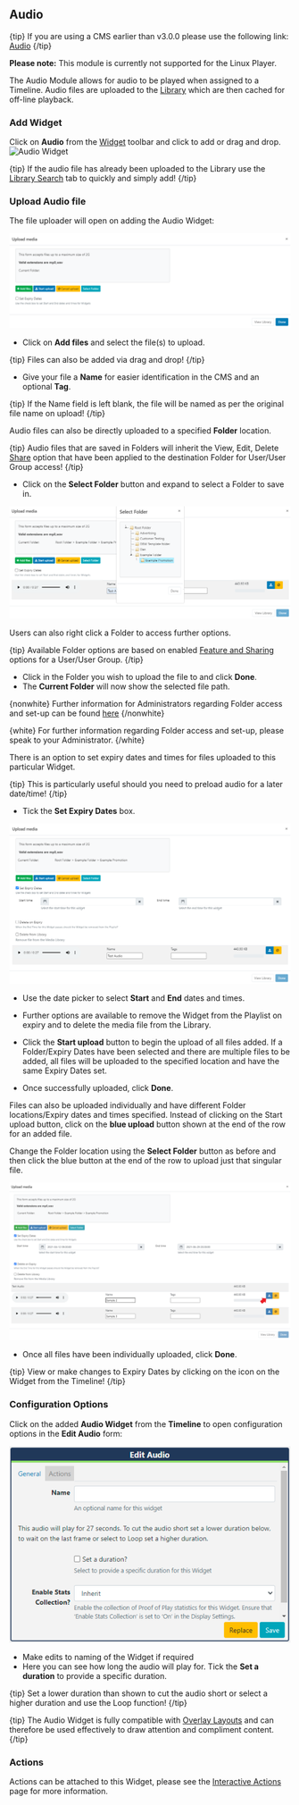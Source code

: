 <!--toc=widgets-->

## Audio 

{tip}
If you are using a CMS earlier than v3.0.0 please use the following link: [Audio](media_module_audio_2.html)
{/tip}

**Please note:** This module is currently not supported for the Linux Player.

The Audio Module allows for audio to be played when assigned to a Timeline. Audio files are uploaded to the [Library](https://xibo.org.uk/manual/en/media_library.html) which are then cached for off-line playback.

### Add Widget

Click on **Audio** from the [Widget](layouts_widgets.html) toolbar and click to add or drag and drop.![Audio Widget](img/v2_media_audio_widget.png)

{tip}
If the audio file has already been uploaded to the Library use the [Library Search](layouts_library_search.html) tab to quickly and simply add!
{/tip}

### Upload Audio file

The file uploader will open on adding the Audio Widget:

![Audio Add File](img/v3_modules_audio_upload.png)

- Click on **Add files** and select the file(s) to upload.

{tip}
Files can also be added via drag and drop!
{/tip}

- Give your file a **Name** for easier identification in the CMS and an optional **Tag**.

{tip}
If the Name field is left blank, the file will be named as per the original file name on upload!
{/tip}

Audio files can also be directly uploaded to a specified **Folder** location.

{tip}
Audio files that are saved in Folders will inherit the View, Edit, Delete [Share](users_features_and_sharing.html) option that have been applied to the destination Folder for User/User Group access!
{/tip}

- Click on the **Select Folder** button and expand to select a Folder to save in.

![Select Folder](img/v3_media_audio_select_folder.png)

Users can also right click a Folder to access further options.

{tip}
Available Folder options are based on enabled [Feature and Sharing](users_features_and_sharing.html) options for a User/User Group.
{/tip}

- Click in the Folder you wish to upload the file to and click **Done**. 
- The **Current Folder** will now show the selected file path.

{nonwhite}
Further information for Administrators regarding Folder access and set-up can be found [here](https://xibo.org.uk/docs/setup/folders-administration)
{/nonwhite}

{white}
For further information regarding Folder access and set-up, please speak to your Administrator.
{/white}

There is an option to set expiry dates and times for files uploaded to this particular Widget.

{tip}
This is particularly useful should you need to preload audio for a later date/time!
{/tip}

- Tick the **Set Expiry Dates** box.

![Expiry Dates](img/v3_media_audio_expiry_dates.png)

- Use the date picker to select **Start** and **End** dates and times.

- Further options are available to remove the Widget from the Playlist on expiry and to delete the media file from the Library.


- Click the **Start upload** button to begin the upload of all files added. If a Folder/Expiry Dates have been selected and there are multiple files to be added, all files will be uploaded to the specified location and have the same Expiry Dates set.
- Once successfully uploaded, click **Done**.

Files can also be uploaded individually and have different Folder locations/Expiry dates and times specified.
Instead of clicking on the Start upload button, click on the **blue upload** button shown at the end of the row for an added file. 

Change the Folder location using the **Select Folder** button as before and then click the blue button at the end of the row to upload just that singular file.

![Multiple Files](img/v3_media_audio_multiple_files.png)

- Once all files have been individually uploaded, click **Done**.


{tip}
View or make changes to Expiry Dates by clicking on the icon on the Widget from the Timeline!
{/tip}

### Configuration Options

Click on the added **Audio Widget** from the **Timeline** to open configuration options in the **Edit Audio** form:

![Edit Options](img/v3_media_audio_edit_options.png)

- Make edits to naming of the Widget if required
- Here you can see how long the audio will play for. Tick the **Set a duration** to provide a specific duration.

{tip}
Set a lower duration than shown to cut the audio short or select a higher duration and use the Loop function!
{/tip}

{tip}
The Audio Widget is fully compatible with [Overlay Layouts](layouts_overlay.html) and can therefore be used effectively to draw attention and compliment content.
{/tip}

### Actions

Actions can be attached to this Widget, please see the [Interactive Actions](layouts_interactive_actions.html) page for more information.



















